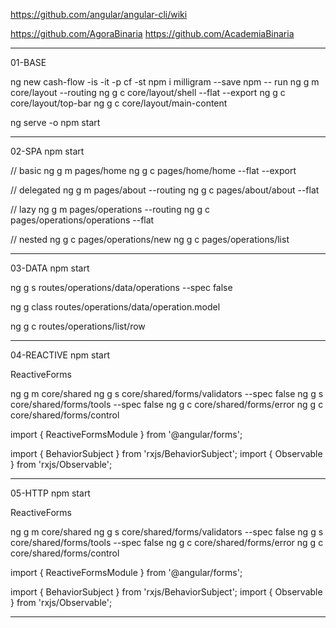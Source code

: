   https://github.com/angular/angular-cli/wiki

  https://github.com/AgoraBinaria
  https://github.com/AcademiaBinaria
 
 ------------------------------------------------------------------ 
 01-BASE
 
 ng new cash-flow -is -it -p cf -st
 npm i milligram --save
 npm -- run ng g m core/layout --routing
 ng g c core/layout/shell --flat --export
 ng g c core/layout/top-bar
 ng g c core/layout/main-content

 ng serve -o
 npm start
 
 ------------------------------------------------------------------
 02-SPA
 npm start

 // basic
 ng g m pages/home
 ng g c pages/home/home --flat --export
 
 // delegated
 ng g m pages/about --routing
 ng g c pages/about/about --flat

 // lazy
 ng g m pages/operations --routing
 ng g c pages/operations/operations --flat

 // nested
 ng g c pages/operations/new
 ng g c pages/operations/list

------------------------------------------------------------------
03-DATA
 npm start

 ng g s routes/operations/data/operations --spec false

 ng g class routes/operations/data/operation.model 

 ng g c routes/operations/list/row
 
------------------------------------------------------------------ 
 04-REACTIVE
  npm start

 ReactiveForms
 
 ng g m core/shared
 ng g s core/shared/forms/validators --spec false
 ng g s core/shared/forms/tools --spec false
 ng g c core/shared/forms/error
 ng g c core/shared/forms/control

 import { ReactiveFormsModule } from '@angular/forms';

 import { BehaviorSubject } from 'rxjs/BehaviorSubject';
 import { Observable } from 'rxjs/Observable';
 
------------------------------------------------------------------ 
 05-HTTP
  npm start

 ReactiveForms
 
 ng g m core/shared
 ng g s core/shared/forms/validators --spec false
 ng g s core/shared/forms/tools --spec false
 ng g c core/shared/forms/error
 ng g c core/shared/forms/control

 import { ReactiveFormsModule } from '@angular/forms';

 import { BehaviorSubject } from 'rxjs/BehaviorSubject';
 import { Observable } from 'rxjs/Observable';

------------------------------------------------------------------